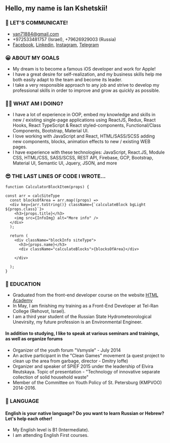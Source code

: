 ## Hello, my name is **Ian Kshetskii**!

### 👱 **LET'S COMMUNICATE!**
* yan71884@gmail.com
* +972533481757 (Israel), +79626929003 (Russia)
* [Facebook](https://www.facebook.com/kshetsky), [Linkedin](https://www.linkedin.com/in/yankshetsky), [Instagram](https://www.instagram.com/yankshetsky), [Telegram](https://www.t.me/yan_kshetsky)

### 😀 **ABOUT MY GOALS**
* My dream is to become a famous iOS developer and work for Apple!
* I have a great desire for self-realization, and my business skills help me both easily adapt to the team and become its leader.
* I take a very responsible approach to any job and strive to develop my professional skills in order to improve and grow as quickly as possible.

### 🤵🏼 **WHAT AM I DOING?**
* I have a lot of experience in OOP, embed my knowledge and skills in new / existing single-page applications using ReactJS, Redux, React Hooks, React TypeScript & React styled-components, Functional/Class Components, Bootstrap, Material UI.
* I love working with JavaScript and React, HTML/SASS/SCSS adding new components, blocks, animation effects to new / existing WEB pages.
* I have experience with these technologies: JavaScript, React.JS, Module CSS, HTML/CSS, SASS/SCSS, REST API, Firebase, GCP, Bootstrap, Material UI, Semantic UI, Jquery, JSON, and more

### 😎 **THE LAST LINES OF CODE I WROTE...**

```
function CalculatorBlockItem(props) {

const arr = calcSiteType
  const blocksOfArea = arr.map((props) =>
  <div key={arr.toString()} className={`calculateBlock bgLight ${props.class}`}>
    <h3>{props.title}</h3>
    <img src={InfoImg} alt="More info" />
  </div>
  );
     
  return (
    <div className="blockInfo siteType">
      <h3>{props.name}</h3>
      <div className="calculateBlocks">{blocksOfArea}</div>
 
    </div>
    
  );
} 
```


### 💯 **EDUCATION**
* Graduated from the front-end developer course on the website [HTML Academy](https://www.htmlacademy.ru)
* In May, I am finishing my training as a Front-End Developer at Tel-Ran College (Rehovot, Israel).
* I am a third year student of the Russian State Hydrometeorological Unevirsity, my future profession is an Environmental Engineer.
#### **In addition to studying, I like to speak at various seminars and trainings, as well as organize forums**
* Organizer of the youth forum "Vsmysle" - July 2014
* An active participant in the "Clean Games" movement (a quest project to clean up the area from garbage, director - Dmitry Ioffe)
* Organizer and speaker of SPIEF 2015 under the leadership of Elvira Reutskaya. Topic of presentation - "Technology of innovative separate collection of solid household waste"
* Member of the Committee on Youth Policy of St. Petersburg (KMPVOO) 2014-2016.

### 🧐 **LANGUAGE**
#### English is your native language? Do you want to learn Russian or Hebrew? Let's help each other!
* My English level is B1 (Intermediate). 
* I am attending English First courses.

